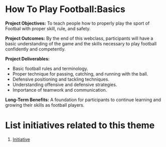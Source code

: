 # How To Play Football:Basics

**Project Objectives:** To teach people how to properly play the sport of Footbal with proper skill, rule, and safety.

**Project Outcomes:** By the end of this webclass, participants will have a basic understanding of the game and the skills necessary to play football confidently and competently.

**Project Deliverables:** 
* Basic football rules and terminology.
* Proper technique for passing, catching, and running with the ball.
* Defensive positioning and tackling techniques.
* Understanding offensive and defensive strategies.
* Importance of teamwork and communication.

**Long-Term Benefits:** 
A foundation for participants to continue learning and growing their skills as football players.


# List initiatives related to this theme
1. [Initiative](documentation/templates/theme/initiatives/initiative_template.md)
